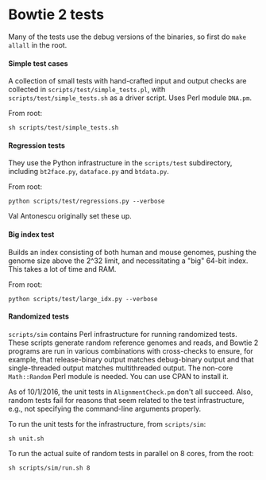 Bowtie 2 tests
==============

Many of the tests use the debug versions of the binaries, so first do `make allall` in the root.

#### Simple test cases

A collection of small tests with hand-crafted input and output checks are collected in `scripts/test/simple_tests.pl`, with `scripts/test/simple_tests.sh` as a driver script.  Uses Perl module `DNA.pm`.

From root:

    sh scripts/test/simple_tests.sh

#### Regression tests

They use the Python infrastructure in the `scripts/test` subdirectory, including `bt2face.py`, `dataface.py` and `btdata.py`.

From root:

    python scripts/test/regressions.py --verbose

Val Antonescu originally set these up.

#### Big index test

Builds an index consisting of both human and mouse genomes, pushing the genome size above the 2^32 limit, and necessitating a "big" 64-bit index.  This takes a lot of time and RAM.

From root:

    python scripts/test/large_idx.py --verbose

#### Randomized tests

`scripts/sim` contains Perl infrastructure for running randomized tests.  These scripts generate random reference genomes and reads, and Bowtie 2 programs are run in various combinations with cross-checks to ensure, for example, that release-binary output matches debug-binary output and that single-threaded output matches multithreaded output.  The non-core `Math::Random` Perl module is needed.  You can use CPAN to install it.

As of 10/1/2016, the unit tests in `AlignmentCheck.pm` don't all succeed.  Also, random tests fail for reasons that seem related to the test infrastructure, e.g., not specifying the command-line arguments properly.

To run the unit tests for the infrastructure, from `scripts/sim`:

    sh unit.sh

To run the actual suite of random tests in parallel on 8 cores, from the root:

    sh scripts/sim/run.sh 8
